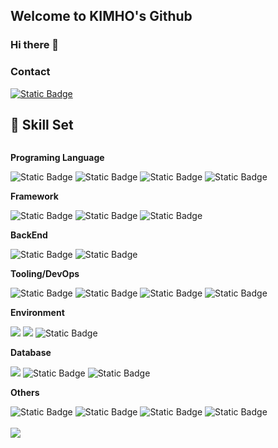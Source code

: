 ## Welcome to KIMHO's Github
### Hi there 👋

### Contact
<a href="mailto:kimho5291@gmail.com">
        <img alt="Static Badge" src="https://img.shields.io/badge/gmail-1?style=for-the-badge&logo=gmail&logoColor=%23EA4335&label=kimho5291%40gmail.com&labelColor=white&color=%23EA4335">
    </a>
    

## 🔨 Skill Set 
<div style="display:flex; flex-direction:column; align-items:flex-start;">
    <!-- Backend -->
    <p><strong>Programing Language</strong></p>
    <div>
        <img alt="Static Badge" src="https://img.shields.io/badge/c-1?style=for-the-badge&logo=c&logoColor=white&color=%23A8B9CC">
        <img alt="Static Badge" src="https://img.shields.io/badge/java-1?style=for-the-badge&logoColor=white&color=%23DD0700">
        <img alt="Static Badge" src="https://img.shields.io/badge/javascript-1?style=for-the-badge&logo=javascript&logoColor=white&color=%23F7DF1E">
        <img alt="Static Badge" src="https://img.shields.io/badge/typescript-1?style=for-the-badge&logo=typescript&logoColor=white&color=%233178C6">
    </div>
    <!-- Framework -->
    <p><strong>Framework</strong></p>
    <div>
        <img alt="Static Badge" src="https://img.shields.io/badge/express-123?style=for-the-badge&logo=express&logoColor=white&color=%23000000">
        <img alt="Static Badge" src="https://img.shields.io/badge/react-1?style=for-the-badge&logo=react&logoColor=white&color=%2361DAFB">
        <img alt="Static Badge" src="https://img.shields.io/badge/android-1?style=for-the-badge&logo=android&logoColor=white&color=%2334A853">
    </div>
    <!-- BackEnd -->
    <p><strong>BackEnd</strong></p>
    <div>
        <img alt="Static Badge" src="https://img.shields.io/badge/nginx-123?style=for-the-badge&logo=nginx&logoColor=white&color=%23009639">
        <img alt="Static Badge" src="https://img.shields.io/badge/node.js-1?style=for-the-badge&logo=node.js&logoColor=white&color=%23339933">
    </div>
    <!-- Tooling/DevOps  -->
    <p><strong>Tooling/DevOps </strong></p>
    <div>
        <img alt="Static Badge" src="https://img.shields.io/badge/githubactions-123?style=for-the-badge&logo=githubactions&logoColor=white&color=%232088FF">
        <img alt="Static Badge" src="https://img.shields.io/badge/docker-123?style=for-the-badge&logo=docker&logoColor=white&color=%232496ED">
        <img alt="Static Badge" src="https://img.shields.io/badge/git-123?style=for-the-badge&logo=git&logoColor=white&color=%23F05032">
        <img alt="Static Badge" src="https://img.shields.io/badge/gnubash-123?style=for-the-badge&logo=gnubash&logoColor=white&color=%234EAA25">
    </div>
    <!-- Environment -->
    <p><strong>Environment</strong></p>
    <div>
        <img src="https://img.shields.io/badge/linux-FCC624?style=for-the-badge&logo=linux&logoColor=black"> 
        <img src="https://img.shields.io/badge/Amazon AWS-232F3E?style=for-the-badge&logo=amazon aws&logoColor=white"> 
        <img alt="Static Badge" src="https://img.shields.io/badge/windows-1?style=for-the-badge&logo=windows&logoColor=white&color=%230078D4">
    </div>
    <!-- Database -->
    <p><strong>Database</strong></p>
    <div>
        <img src="https://img.shields.io/badge/mysql-4479A1?style=for-the-badge&logo=mysql&logoColor=white"> 
        <img alt="Static Badge" src="https://img.shields.io/badge/Redis-123?style=for-the-badge&logo=redis&logoColor=white&color=%23DC382D">
        <img alt="Static Badge" src="https://img.shields.io/badge/mongodb-123?style=for-the-badge&logo=mongodb&logoColor=white&color=%2347A248">
    </div>
    <!-- Others -->
    <p><strong>Others</strong></p>
    <div>
        <img alt="Static Badge" src="https://img.shields.io/badge/notion-1?style=for-the-badge&logo=notion&logoColor=white&color=%23000000">
        <img alt="Static Badge" src="https://img.shields.io/badge/trello-1?style=for-the-badge&logo=trello&logoColor=white&color=%230052CC">
        <img alt="Static Badge" src="https://img.shields.io/badge/html5-1?style=for-the-badge&logo=html5&logoColor=white&color=%23E34F26">
        <img alt="Static Badge" src="https://img.shields.io/badge/jquery-1?style=for-the-badge&logo=jquery&logoColor=white&color=%230769AD">
    </div>
    <br>
</div>

<picture>
  <source
    srcset="https://github-readme-stats.vercel.app/api?username=kimho5291&show_icons=true&theme=dark"
    media="(prefers-color-scheme: dark)"
  />
  <source
    srcset="https://github-readme-stats.vercel.app/api?username=kimho5291&show_icons=true"
    media="(prefers-color-scheme: light), (prefers-color-scheme: no-preference)"
  />
  <img src="https://github-readme-stats.vercel.app/api?username=kimho5291&show_icons=true" />
</picture>

<!--
**kimho5291/kimho5291** is a ✨ _special_ ✨ repository because its `README.md` (this file) appears on your GitHub profile.

Here are some ideas to get you started:

- 🔭 I’m currently working on ...
- 🌱 I’m currently learning ...
- 👯 I’m looking to collaborate on ...
- 🤔 I’m looking for help with ...
- 💬 Ask me about ...
- 📫 How to reach me: ...
- 😄 Pronouns: ...
- ⚡ Fun fact: ...
-->
